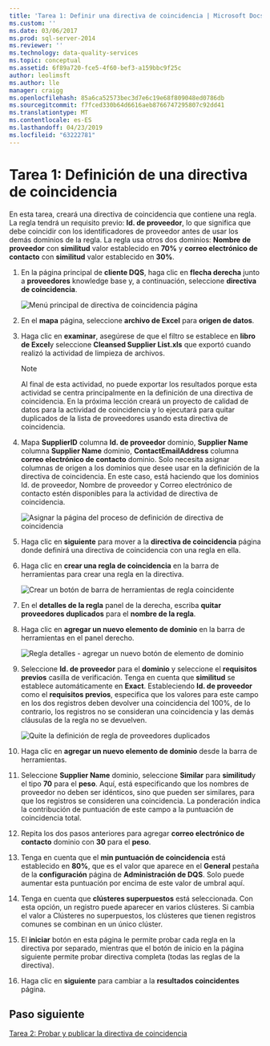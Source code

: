 ```yaml
---
title: 'Tarea 1: Definir una directiva de coincidencia | Microsoft Docs'
ms.custom: ''
ms.date: 03/06/2017
ms.prod: sql-server-2014
ms.reviewer: ''
ms.technology: data-quality-services
ms.topic: conceptual
ms.assetid: 6f89a720-fce5-4f60-bef3-a159bbc9f25c
author: leolimsft
ms.author: lle
manager: craigg
ms.openlocfilehash: 85a6ca52573bec3d7e6c19e68f809048ed0786db
ms.sourcegitcommit: f7fced330b64d6616aeb8766747295807c92dd41
ms.translationtype: MT
ms.contentlocale: es-ES
ms.lasthandoff: 04/23/2019
ms.locfileid: "63222781"
---
```

# <a name="task-1-defining-a-matching-policy"></a>Tarea 1: Definición de una directiva de coincidencia
  En esta tarea, creará una directiva de coincidencia que contiene una regla. La regla tendrá un requisito previo: **Id. de proveedor**, lo que significa que debe coincidir con los identificadores de proveedor antes de usar los demás dominios de la regla. La regla usa otros dos dominios: **Nombre de proveedor** con **similitud** valor establecido en **70%** y **correo electrónico de contacto** con **similitud** valor establecido en **30%**.  
  
1.  En la página principal de **cliente DQS**, haga clic en **flecha derecha** junto a **proveedores** knowledge base y, a continuación, seleccione **directiva de coincidencia**.  
  
     ![Menú principal de directiva de coincidencia página](../../2014/tutorials/media/et-definingamatchingpolicy-01.jpg "menú principal de directiva de coincidencia página")  
  
2.  En el **mapa** página, seleccione **archivo de Excel** para **origen de datos**.  
  
3.  Haga clic en **examinar**, asegúrese de que el filtro se establece en **libro de Excel**y seleccione **Cleansed Supplier List.xls** que exportó cuando realizó la actividad de limpieza de archivos.  
  
    > [!NOTE]  
    >  Al final de esta actividad, no puede exportar los resultados porque esta actividad se centra principalmente en la definición de una directiva de coincidencia. En la próxima lección creará un proyecto de calidad de datos para la actividad de coincidencia y lo ejecutará para quitar duplicados de la lista de proveedores usando esta directiva de coincidencia.  
  
4.  Mapa **SupplierID** columna **Id. de proveedor** dominio, **Supplier Name** columna **Supplier Name** dominio,  **ContactEmailAddress** columna **correo electrónico de contacto** dominio. Solo necesita asignar columnas de origen a los dominios que desee usar en la definición de la directiva de coincidencia. En este caso, está haciendo que los dominios Id. de proveedor, Nombre de proveedor y Correo electrónico de contacto estén disponibles para la actividad de directiva de coincidencia.  
  
     ![Asignar la página del proceso de definición de directiva de coincidencia](../../2014/tutorials/media/et-definingamatchingpolicy-02.jpg "asignar la página del proceso de definición de directiva de coincidencia")  
  
5.  Haga clic en **siguiente** para mover a la **directiva de coincidencia** página donde definirá una directiva de coincidencia con una regla en ella.  
  
6.  Haga clic en **crear una regla de coincidencia** en la barra de herramientas para crear una regla en la directiva.  
  
     ![Crear un botón de barra de herramientas de regla coincidente](../../2014/tutorials/media/et-definingamatchingpolicy-03.jpg "crear un botón de barra de herramientas de regla coincidente")  
  
7.  En el **detalles de la regla** panel de la derecha, escriba **quitar proveedores duplicados** para el **nombre de la regla**.  
  
8.  Haga clic en **agregar un nuevo elemento de dominio** en la barra de herramientas en el panel derecho.  
  
     ![Regla detalles - agregar un nuevo botón de elemento de dominio](../../2014/tutorials/media/et-definingamatchingpolicy-04.jpg "regla detalles - agregar un nuevo botón de elemento de dominio")  
  
9. Seleccione **Id. de proveedor** para el **dominio** y seleccione el **requisitos previos** casilla de verificación. Tenga en cuenta que **similitud** se establece automáticamente en **Exact**. Estableciendo **Id. de proveedor** como el **requisitos previos**, especifica que los valores para este campo en los dos registros deben devolver una coincidencia del 100%, de lo contrario, los registros no se consideran una coincidencia y las demás cláusulas de la regla no se devuelven.  
  
     ![Quite la definición de regla de proveedores duplicados](../../2014/tutorials/media/et-definingamatchingpolicy-05.jpg "quitar proveedores duplicados definición de regla")  
  
10. Haga clic en **agregar un nuevo elemento de dominio** desde la barra de herramientas.  
  
11. Seleccione **Supplier Name** dominio, seleccione **Similar** para **similitud**y el tipo **70** para el **peso**.  Aquí, está especificando que los nombres de proveedor no deben ser idénticos, sino que pueden ser similares, para que los registros se consideren una coincidencia. La ponderación indica la contribución de puntuación de este campo a la puntuación de coincidencia total.  
  
12. Repita los dos pasos anteriores para agregar **correo electrónico de contacto** dominio con **30** para el **peso**.  
  
13. Tenga en cuenta que el **min puntuación de coincidencia** está establecido en **80%**, que es el valor que aparece en el **General** pestaña de la **configuración** página de **Administración de DQS**. Solo puede aumentar esta puntuación por encima de este valor de umbral aquí.  
  
14. Tenga en cuenta que **clústeres superpuestos** está seleccionada. Con esta opción, un registro puede aparecer en varios clústeres. Si cambia el valor a Clústeres no superpuestos, los clústeres que tienen registros comunes se combinan en un único clúster.  
  
15. El **iniciar** botón en esta página le permite probar cada regla en la directiva por separado, mientras que el botón de inicio en la página siguiente permite probar directiva completa (todas las reglas de la directiva).  
  
16. Haga clic en **siguiente** para cambiar a la **resultados coincidentes** página.  
  
## <a name="next-step"></a>Paso siguiente  
 [Tarea 2: Probar y publicar la directiva de coincidencia](../../2014/tutorials/task-2-testing-and-publishing-the-matching-policy.md)  
  
  

